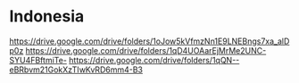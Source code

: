 # Indonesia 
https://drive.google.com/drive/folders/1oJow5kVfmzNn1E9LNEBngs7xa_alDp0z
https://drive.google.com/drive/folders/1qD4UOAarEjMrMe2UNC-SYU4FBftmiTe-
https://drive.google.com/drive/folders/1qQN--eBRbvm21GokXzTIwKvRD6mm4-B3
